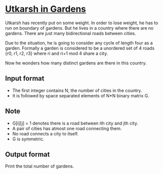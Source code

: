 # [Utkarsh in Gardens][link]

Utkarsh has recently put on some weight. In order to lose weight, he has to run on boundary of gardens.
But he lives in a country where there are no gardens. There are just many bidirectional roads between cities.

Due to the situation, he is going to consider any cycle of length four as a garden. Formally a garden is considered to be a unordered set of 4 roads {r0, r1, r2, r3} where ri and ri+1 mod 4 share a city.

Now he wonders how many distinct gardens are there in this country.

## Input format

- The first integer contains N, the number of cities in the country.
- It is followed by space separated elements of N\*N binary matrix G.

## Note

- G[i][j] = 1 denotes there is a road between ith city and jth city.
- A pair of cities has atmost one road connecting them.
- No road connects a city to itself.
- G is symmetric.

## Output format

Print the total number of gardens.

[link]: https://www.hackerearth.com/practice/algorithms/graphs/graph-representation/practice-problems/algorithm/utkarsh-in-gardens-february-easy/
